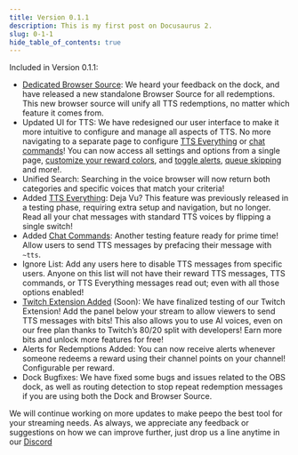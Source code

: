 ```yaml
---
title: Version 0.1.1
description: This is my first post on Docusaurus 2.
slug: 0-1-1
hide_table_of_contents: true
---
```

Included in Version 0.1.1:
- [Dedicated Browser Source](/setup/browser): We heard your feedback on the dock, and have released a new standalone Browser Source for all redemptions. This new browser source will unify all TTS redemptions, no matter which feature it comes from. 
- Updated UI for TTS: We have redesigned our user interface to make it more intuitive to configure and manage all aspects of TTS. No more navigating to a separate page to configure [TTS Everything](/tts/ttse) or [chat commands](/tts/command)! You can now access all settings and options from a single page, [customize your reward colors](/tts/create#background-color), and [toggle alerts](/tts/create#show-alert), [queue skipping](/tts/create#skip-queue) and more!.
- Unified Search: Searching in the voice browser will now return both categories and specific voices that match your criteria! 
- Added [TTS Everything](/tts/ttse): Deja Vu? This feature was previously released in a testing phase, requiring extra setup and navigation, but no longer. Read all your chat messages with standard TTS voices by flipping a single switch!
- Added [Chat Commands](/tts/command): Another testing feature ready for prime time! Allow users to send TTS messages by prefacing their message with `~tts`.
- Ignore List: Add any users here to disable TTS messages from specific users. Anyone on this list will not have their reward TTS messages, TTS commands, or TTS Everything messages read out; even with all those options enabled!
- [Twitch Extension Added](/extension) (Soon): We have finalized testing of our Twitch Extension! Add the panel below your stream to allow viewers to send TTS messages with bits! This also allows you to use AI voices, even on our free plan thanks to Twitch’s 80/20 split with developers! Earn more bits and unlock more features for free!
- Alerts for Redemptions Added: You can now receive alerts whenever someone redeems a reward using their channel points on your channel! Configurable per reward.
- Dock Bugfixes: We have fixed some bugs and issues related to the OBS dock, as well as routing detection to stop repeat redemption messages if you are using both the Dock and Browser Source.

We will continue working on more updates to make peepo the best tool for your streaming needs. As always, we appreciate any feedback or suggestions on how we can improve further, just drop us a line anytime in our [Discord](https://discord.gg/peepostream)
